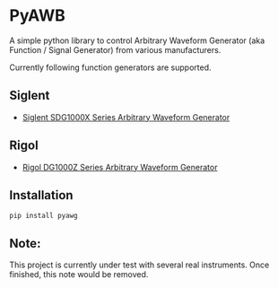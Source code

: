 # PyAWB

A simple python library to control Arbitrary Waveform Generator (aka Function / Signal Generator) from various manufacturers.

Currently following function generators are supported.

## Siglent
- [Siglent SDG1000X Series Arbitrary Waveform Generator](https://www.siglenteu.com/download/8715/?tmstv=1740404771) 

## Rigol
- [Rigol DG1000Z Series Arbitrary Waveform Generator](https://www.batronix.com/pdf/Rigol/ProgrammingGuide/DG1000Z_ProgrammingGuide_EN.pdf)


## Installation
`pip install pyawg`

## Note:

This project is currently under test with several real instruments. Once finished, this note would be removed.

